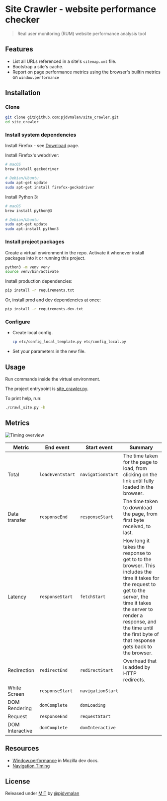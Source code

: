# Site Crawler - website performance checker
> Real user monitoring (RUM) website performance analysis tool

## Features

- List all URLs referenced in a site's `sitemap.xml` file.
- Bootstrap a site's cache.
- Report on page performance metrics using the browser's builtin metrics on `window.performance`

## Installation

### Clone

```sh
git clone git@github.com:pjdvmalan/site_crawler.git
cd site_crawler
```

### Install system dependencies

Install Firefox - see [Download](https://www.mozilla.org/en-US/firefox/new/) page.

Install Firefox's webdriver:

```sh
# macOS
brew install geckodriver

# Debian/Ubuntu
sudo apt-get update
sudo apt-get install firefox-geckodriver
```

Install Python 3:

```sh
# macOS
brew install python@3

# Debian/Ubuntu
sudo apt-get update
sudo apt-install python3
```

### Install project packages

Create a virtual environment in the repo. Activate it whenever install packages into it or running this project.

```sh
python3 -m venv venv
source venv/bin/activate
```

Install production dependencies:

```sh
pip install -r requirements.txt
```

Or, install prod and dev dependencies at once:

```sh
pip install -r requirements-dev.txt
```

### Configure

- Create local config.
    ```sh
    cp etc/config_local_template.py etc/config_local.py
    ```
- Set your parameters in the new file.

## Usage

Run commands inside the virtual environment.

The project entrypoint is [site_crawler.py](/site_crawler.py).

To print help, run:

```sh
./crawl_site.py -h
```

## Metrics

![Timing overview](https://www.w3.org/TR/navigation-timing/timing-overview.png)

| Metric          | End event        | Start event       | Summary                                                                                                                                                                                                                                                        |
| --------------- | ---------------- | ----------------- | -------------------------------------------------------------------------------------------------------------------------------------------------------------------------------------------------------------------------------------------------------------- |
| Total           | `loadEventStart` | `navigationStart` | The time taken for the page to load, from clicking on the link until fully loaded in the browser.                                                                                                                                                              |
| Data transfer   | `responseEnd`    | `responseStart`   | The time taken to download the page, from first byte received, to last.                                                                                                                                                                                        |
| Latency         | `responseStart`  | `fetchStart`      | How long it takes the response to get to to the browser. This includes the time it takes for the request to get to the server, the time it takes the server to render a response, and the time until the first byte of that response gets back to the browser. |
| Redirection     | `redirectEnd`    | `redirectStart`   | Overhead that is added by HTTP redirects.                                                                                                                                                                                                                      |
| White Screen    | `responseStart`  | `navigationStart` |                                                                                                                                                                                                                                                                |
| DOM Rendering   | `domComplete`    | `domLoading`      |                                                                                                                                                                                                                                                                |
| Request         | `responseEnd`    | `requestStart`    |                                                                                                                                                                                                                                                                |
| DOM Interactive | `domComplete`    | `domInteractive`  |                                                                                                                                                                                                                                                                |

## Resources

- [Window.performance](https://developer.mozilla.org/en-US/docs/Web/API/Window/performance) in Mozilla dev docs.
- [Navigation Timing](https://www.w3.org/TR/navigation-timing)

## License

Released under [MIT](/LICENSE) by [@pjdvmalan](https://github.com/pjdvmalan)
